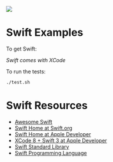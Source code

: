 <img src="https://raw.githubusercontent.com/rtoal/polyglot/master/docs/resources/swift-logo-64.png">

# Swift Examples

To get Swift:

_Swift comes with XCode_

To run the tests:

```
./test.sh
```

# Swift Resources

* [Awesome Swift](https://github.com/matteocrippa/awesome-swift)
* [Swift Home at Swift.org](https://swift.org/)
* [Swift Home at Apple Developer](https://developer.apple.com/swift/)
* [XCode 8 + Swift 3 at Apple Developer](https://developer.apple.com/swift/resources/)
* [Swift Standard Library](https://developer.apple.com/reference/swift)
* [Swift Programming Language](https://developer.apple.com/library/prerelease/content/documentation/Swift/Conceptual/Swift_Programming_Language/)
